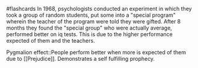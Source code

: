 #flashcards 
In 1968, psychologists conducted an experiment in which they took a group of random students, put some into a "special program" wherein the teacher of the program were told they were gifted. After 8 months they found the "special group" who were actually average, performed better on iq tests. This is due to the higher performance expected of them and the teachers. 

Pygmalion effect::People perform better when more is expected of them due to [[Prejudice]]. Demonstrates a self fulfilling prophecy.
<!--SR:!2023-11-07,3,250-->